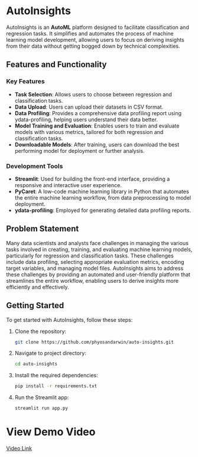 # AutoInsights

AutoInsights is an **AutoML** platform designed to facilitate classification and regression tasks. It simplifies and automates the process of machine learning model development, allowing users to focus on deriving insights from their data without getting bogged down by technical complexities.

## Features and Functionality

### Key Features
- **Task Selection**: Allows users to choose between regression and classification tasks.
- **Data Upload**: Users can upload their datasets in CSV format.
- **Data Profiling**: Provides a comprehensive data profiling report using ydata-profiling, helping users understand their data better.
- **Model Training and Evaluation**: Enables users to train and evaluate models with various metrics, tailored for both regression and classification tasks.
- **Downloadable Models**: After training, users can download the best performing model for deployment or further analysis.

### Development Tools
- **Streamlit**: Used for building the front-end interface, providing a responsive and interactive user experience.
- **PyCaret**: A low-code machine learning library in Python that automates the entire machine learning workflow, from data preprocessing to model deployment.
- **ydata-profiling**: Employed for generating detailed data profiling reports.

## Problem Statement
Many data scientists and analysts face challenges in managing the various tasks involved in creating, training, and evaluating machine learning models, particularly for regression and classification tasks. These challenges include data profiling, selecting appropriate evaluation metrics, encoding target variables, and managing model files. AutoInsights aims to address these challenges by providing an automated and user-friendly platform that streamlines the entire workflow, enabling users to derive insights more efficiently and effectively.

## Getting Started
To get started with AutoInsights, follow these steps:

1. Clone the repository:
   ```bash
   git clone https://github.com/phyosandarwin/auto-insights.git
   
2. Navigate to project directory:
    ```bash
    cd auto-insights

3. Install the required dependencies:
    ```bash
    pip install -r requirements.txt

4. Run the Streamlit app:
    ```bash
    streamlit run app.py

# View Demo Video
[Video Link](https://youtu.be/TXbRi4xD70Y)
